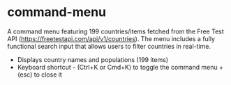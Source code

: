 # command-menu
 A command menu featuring 199 countries/items fetched from the Free Test API (https://freetestapi.com/api/v1/countries). The menu includes a fully functional search input that allows users to filter countries in real-time.

 - Displays country names and populations (199 items)
 - Keyboard shortcut - (Ctrl+K or Cmd+K) to toggle the command menu + (esc) to close it